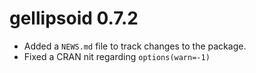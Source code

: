 # gellipsoid 0.7.2

* Added a `NEWS.md` file to track changes to the package.
* Fixed a CRAN nit regarding `options(warn=-1)`
